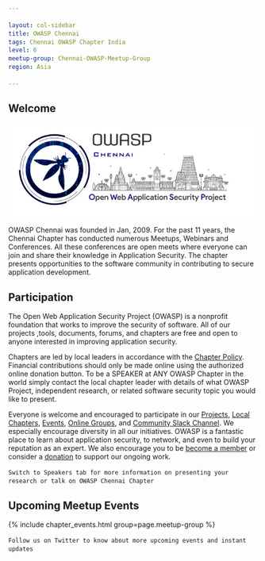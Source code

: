 ```yaml
---

layout: col-sidebar
title: OWASP Chennai
tags: Chennai OWASP Chapter India
level: 6
meetup-group: Chennai-OWASP-Meetup-Group
region: Asia

---
```


## Welcome

<img src="assets/images/logo/owasp_chennai_logo.png">

OWASP Chennai was founded in Jan, 2009. For the past 11 years, the Chennai Chapter has conducted numerous Meetups, Webinars and Conferences. All these conferences are open meets where everyone can join and share their knowledge in Application Security. The chapter presents opportunities to the software community in contributing to secure application development.

## Participation
The Open Web Application Security Project (OWASP) is a nonprofit foundation that works to improve the security of software. All of our projects ,tools, documents, forums, and chapters are free and open to anyone interested in improving application security. 

Chapters are led by local leaders in accordance with the [Chapter Policy](https://owasp.org/www-policy/). Financial contributions should only be made online using the authorized online donation button. To be a SPEAKER at ANY OWASP Chapter in the world simply contact the local chapter leader with details of what OWASP Project, independent research, or related software security topic you would like to present.

Everyone is welcome and encouraged to participate in our [Projects](/projects), [Local Chapters](/chapters), [Events](/events), [Online Groups](https://groups.google.com/a/owasp.com/), and [Community Slack Channel](https://owasp.slack.com/). We especially encourage diversity in all our initiatives. OWASP is a fantastic place to learn about application security, to network, and even to build your reputation as an expert. We also encourage you to be [become a member](/membership) or consider a [donation](/donate) to support our ongoing work.

```Switch to Speakers tab for more information on presenting your research or talk on OWASP Chennai Chapter```

## Upcoming Meetup Events

 {% include chapter_events.html group=page.meetup-group %}
 
```Follow us on Twitter to know about more upcoming events and instant updates```
